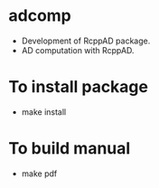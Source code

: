 adcomp
======
* Development of RcppAD package.
* AD computation with RcppAD.

To install package
==================
* make install

To build manual
===============
* make pdf


